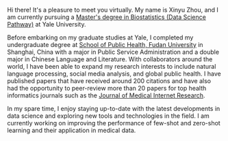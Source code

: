 Hi there! It's a pleasure to meet you virtually. My name is Xinyu Zhou, and I am currently pursuing a [Master's degree in Biostatistics (Data Science Pathway)](https://ysph.yale.edu/school-of-public-health/graduate-programs/masters-in-public-health/biostatistics/master-data-science-methods-pathway/) at Yale University.

Before embarking on my graduate studies at Yale, I completed my undergraduate degree at [School of Public Health, Fudan University](https://en.wikipedia.org/wiki/Fudan_University) in Shanghai, China with a major in Public Service Administration and a double major in Chinese Language and Literature. With collaborators around the world, I have been able to expand my research interests to include natural language processing, social media analysis, and global public health. I have published papers that have received around 200 citations and have also had the opportunity to peer-review more than 20 papers for top health informatics journals such as the [Journal of Medical Internet Research](https://www.jmir.org/).

In my spare time, I enjoy staying up-to-date with the latest developments in data science and exploring new tools and technologies in the field. I am currently working on improving the performance of few-shot and zero-shot learning and their application in medical data.

<!---
xinyuuzhou/xinyuuzhou is a ✨ special ✨ repository because its `README.md` (this file) appears on your GitHub profile.
You can click the Preview link to take a look at your changes.
--->
